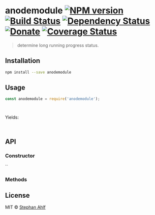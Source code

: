 # anodemodule [![NPM version][npm-image]][npm-url] [![Build Status][travis-image]][travis-url] [![Dependency Status][daviddm-image]][daviddm-url] [![Donate](http://anodemoduleauthor.github.io/donate/donate.svg)](http://anodemoduleauthor.github.io/donate/) [![Coverage Status](https://coveralls.io/repos/github/anodemoduleauthor/anodemodule/badge.svg?branch=master)](https://coveralls.io/github/anodemoduleauthor/anodemodule?branch=master)

> determine long running progress status.

## Installation

```sh
npm install --save anodemodule
```

## Usage

```js
const anodemodule = require('anodemodule');

 
```

Yields:

```sh
 
```

## API

### Constructor

``

### Methods

## License

MIT © [Stephan Ahlf](https://github.com/anodemoduleauthor)

[npm-image]: https://badge.fury.io/js/anodemodule.svg

[npm-url]: https://npmjs.org/package/anodemodule

[travis-image]: https://travis-ci.org/anodemoduleauthor/anodemodule.svg?branch=master

[travis-url]: https://travis-ci.org/anodemoduleauthor/anodemodule

[daviddm-image]: https://david-dm.org/anodemoduleauthor/anodemodule.svg?theme=shields.io

[daviddm-url]: https://david-dm.org/anodemoduleauthor/anodemodule
